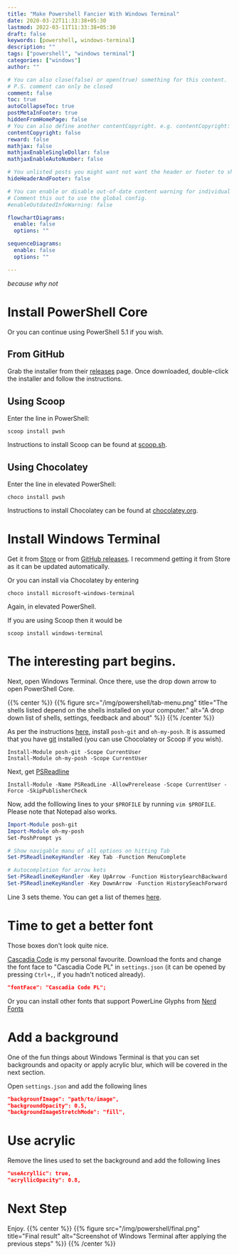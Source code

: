 ```yaml
---
title: "Make Powershell Fancier With Windows Terminal"
date: 2020-03-22T11:33:38+05:30
lastmod: 2022-03-11T11:33:38+05:30
draft: false
keywords: [powershell, windows-terminal]
description: ""
tags: ["powershell", "windows terminal"]
categories: ["windows"]
author: ""

# You can also close(false) or open(true) something for this content.
# P.S. comment can only be closed
comment: false
toc: true
autoCollapseToc: true
postMetaInFooter: true
hiddenFromHomePage: false
# You can also define another contentCopyright. e.g. contentCopyright: "This is another copyright."
contentCopyright: false
reward: false
mathjax: false
mathjaxEnableSingleDollar: false
mathjaxEnableAutoNumber: false

# You unlisted posts you might want not want the header or footer to show
hideHeaderAndFooter: false

# You can enable or disable out-of-date content warning for individual post.
# Comment this out to use the global config.
#enableOutdatedInfoWarning: false

flowchartDiagrams:
  enable: false
  options: ""

sequenceDiagrams: 
  enable: false
  options: ""

---
```


*because why not*

<!--more-->
# Install PowerShell Core
Or you can continue using PowerShell 5.1 if you wish.

## From GitHub
Grab the installer from their [releases](https://github.com/PowerShell/PowerShell/releases) page. Once downloaded, double-click the installer and follow the instructions. 

## Using Scoop
Enter the line in PowerShell:

```
scoop install pwsh
```

Instructions to install Scoop can be found at [scoop.sh](https://scoop.sh/).

## Using Chocolatey
Enter the line in elevated PowerShell:

```
choco install pwsh
```

Instructions to install Chocolatey can be found at [chocolatey.org](https://chocolatey.org/install).

# Install Windows Terminal
Get it from [Store](https://www.microsoft.com/en-us/p/windows-terminal-preview/9n0dx20hk701) or from [GitHub releases](https://github.com/Microsoft/Terminal/releases). I recommend getting it from Store as it can be updated automatically.

Or you can install via Chocolatey by entering
```
choco install microsoft-windows-terminal
```
Again, in elevated PowerShell.

If you are using Scoop then it would be
```
scoop install windows-terminal
```

# The interesting part begins.
Next, open Windows Terminal. Once there, use the drop down arrow to open PowerShell Core.

{{% center %}}
{{% figure src="/img/powershell/tab-menu.png" title="The shells listed depend on the shells installed on your computer." alt="A drop down list of shells, settings, feedback and about" %}}
{{% /center %}}

As per the instructions [here](https://github.com/JanDeDobbeleer/oh-my-posh), install `posh-git` and `oh-my-posh`. It is assumed that you have [git](https://git-scm.com/downloads) installed (you can use Chocolatey or Scoop if you wish).

```
Install-Module posh-git -Scope CurrentUser
Install-Module oh-my-posh -Scope CurrentUser
```

Next, get [PSReadline](https://docs.microsoft.com/en-us/powershell/module/psreadline/?view=powershell-7)

```
Install-Module -Name PSReadLine -AllowPrerelease -Scope CurrentUser -Force -SkipPublisherCheck
```

Now, add the folllowing lines to your `$PROFILE` by running `vim $PROFILE`. Please note that Notepad also works.

```powershell
Import-Module posh-git
Import-Module oh-my-posh
Set-PoshPrompt ys

# Show navigable manu of all options on hitting Tab
Set-PSReadlineKeyHandler -Key Tab -Function MenuComplete

# Autocompletion for arrow kets
Set-PSReadlineKeyHandler -Key UpArrow -Function HistorySearchBackward
Set-PSReadlineKeyHandler -Key DownArrow -Function HistorySeachForward
```

Line 3 sets theme. You can get a list of themes [here](https://github.com/JanDeDobbeleer/oh-my-posh).

# Time to get a better font
Those boxes don't look quite nice.

[Cascadia Code](https://github.com/microsoft/cascadia-code/releases) is my personal favourite. Download the fonts and change the font face to "Cascadia Code PL" in `settings.json` (it can be opened by pressing `Ctrl+,`, if you hadn't noticed already).
```json
"fontFace": "Cascadia Code PL";
```
Or you can install other fonts that support PowerLine Glyphs from [Nerd Fonts](https://nerdfonts.com/)

# Add a background
One of the fun things about Windows Terminal is that you can set backgrounds and opacity or apply acrylic blur, which will be covered in the next section.

Open `settings.json` and add the following lines

```json
"backgrounfImage": "path/to/image",
"backgroundOpacity": 0.5,
"backgroundImageStretchMode": "fill",
```

# Use acrylic
Remove the lines used to set the background and add the following lines

```json
"useAcryllic": true,
"acryllicOpacity": 0.8,
```

# Next Step
Enjoy.
{{% center %}}
{{% figure src="/img/powershell/final.png" title="Final result" alt="Screenshot of Windows Terminal after applying the previous steps" %}}
{{% /center %}}
